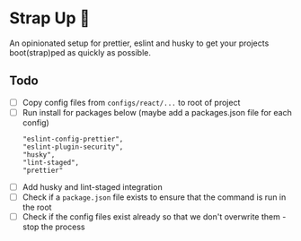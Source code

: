 # Strap Up 🚀

An opinionated setup for prettier, eslint and husky to get your projects boot(strap)ped as quickly as possible.

## Todo

- [ ] Copy config files from `configs/react/...` to root of project
- [ ] Run install for packages below (maybe add a packages.json file for each config)
    ```
  "eslint-config-prettier",
  "eslint-plugin-security",
  "husky",
  "lint-staged",
  "prettier"
  ```
- [ ] Add husky and lint-staged integration
- [ ] Check if a `package.json` file exists to ensure that the command is run in the root
- [ ] Check if the config files exist already so that we don't overwrite them - stop the process
